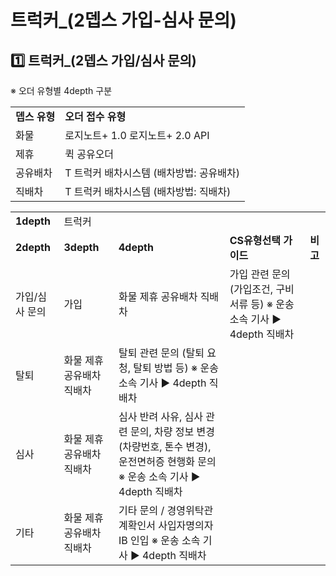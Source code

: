# 트럭커_(2뎁스 가입-심사 문의)

**1️⃣ 트럭커\_(2뎁스 가입/심사 문의)**
---------------------------

※ 오더 유형별 4depth 구분

|  |  |
| --- | --- |
| **뎁스 유형** | **오더 접수 유형** |
| 화물 | 로지노트+ 1.0 로지노트+ 2.0 API |
| 제휴 | 퀵 공유오더 |
| 공유배차 | T 트럭커 배차시스템 (배차방법: 공유배차) |
| 직배차 | T 트럭커 배차시스템 (배차방법: 직배차) |

|  |  |  |  |  |
| --- | --- | --- | --- | --- |
| **1depth** | 트럭커 | | | |
| **2depth** | **3depth** | **4depth** | **CS유형선택 가이드** | **비고** |
| 가입/심사 문의 | 가입 | 화물 제휴 공유배차 직배차 | 가입 관련 문의 (가입조건, 구비서류 등) ※ 운송 소속 기사 ▶ 4depth 직배차 |  |
| 탈퇴 | 화물 제휴 공유배차 직배차 | 탈퇴 관련 문의 (탈퇴 요청, 탈퇴 방법 등) ※ 운송 소속 기사 ▶ 4depth 직배차 |  |
| 심사 | 화물 제휴 공유배차 직배차 | 심사 반려 사유, 심사 관련 문의, 차량 정보 변경 (차량번호, 톤수 변경), 운전면허증 현행화 문의 ※ 운송 소속 기사 ▶ 4depth 직배차 |  |
| 기타 | 화물 제휴 공유배차 직배차 | 기타 문의 / 경영위탁관계확인서 사입자명의자 IB 인입 ※ 운송 소속 기사 ▶ 4depth 직배차 |  |